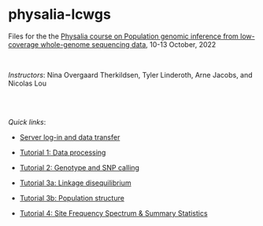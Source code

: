 # physalia-lcwgs
Files for the the [Physalia course on Population genomic inference from low-coverage whole-genome sequencing data](https://www.physalia-courses.org/courses-workshops/course64/), 10-13 October, 2022

<br>

*Instructors*:
Nina Overgaard Therkildsen, Tyler Linderoth, Arne Jacobs, and Nicolas Lou

<br>
<br>

*Quick links*:

* [Server log-in and data transfer](https://github.com/nt246/physalia-lcwgs/blob/main/connection_to_server_2022.pdf)

* [Tutorial 1: Data processing](https://github.com/nt246/physalia-lcwgs/blob/main/day_1/markdowns/data_processing.md)

* [Tutorial 2: Genotype and SNP calling](https://github.com/nt246/physalia-lcwgs/blob/main/day_2/markdowns/00_introduction.md)

* [Tutorial 3a: Linkage disequilibrium](https://github.com/nt246/physalia-lcwgs/blob/main/day_3/markdowns/ld.md)

* [Tutorial 3b: Population structure](https://github.com/nt246/physalia-lcwgs/blob/main/day_3/markdowns/day3_PCA_Admixture_practicals.md)

* [Tutorial 4: Site Frequency Spectrum & Summary Statistics](https://github.com/nt246/physalia-lcwgs/blob/main/day_4/markdowns/sfs_summary_stats.md)




